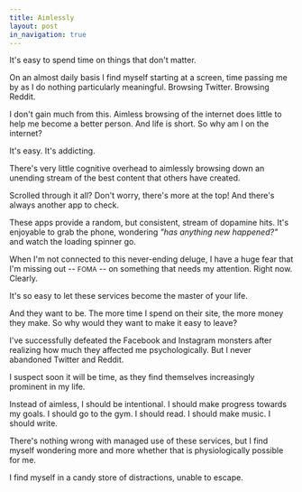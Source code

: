 ```yaml
---
title: Aimlessly
layout: post
in_navigation: true
---
```


It's easy to spend time on things that don't matter.

On an almost daily basis I find myself starting at a screen, time passing me by as I do nothing particularly meaningful. Browsing Twitter. Browsing Reddit.

I don't gain much from this. Aimless browsing of the internet does little to help me become a better person. And life is short. So why am I on the internet?

It's easy. It's addicting.

There's very little cognitive overhead to aimlessly browsing down an unending stream of the best content that others have created.

Scrolled through it all? Don't worry, there's more at the top! And there's always another app to check.

These apps provide a random, but consistent, stream of dopamine hits. It's enjoyable to grab the phone, wondering *"has anything new happened?"* and watch the loading spinner go.

When I'm not connected to this never-ending deluge, I have a huge fear that I'm missing out -- <small>FOMA</small> -- on something that needs my attention. Right now. Clearly.

It's so easy to let these services become the master of your life.

And they want to be. The more time I spend on their site, the more money they make. So why would they want to make it easy to leave?

I've successfully defeated the Facebook and Instagram monsters after realizing how much they affected me psychologically. But I never abandoned Twitter and Reddit.

I suspect soon it will be time, as they find themselves increasingly prominent in my life.

Instead of aimless, I should be intentional. I should make progress towards my goals. I should go to the gym. I should read. I should make music. I should write.

There's nothing wrong with managed use of these services, but I find myself wondering more and more whether that is physiologically possible for me.

I find myself in a candy store of distractions, unable to escape.
